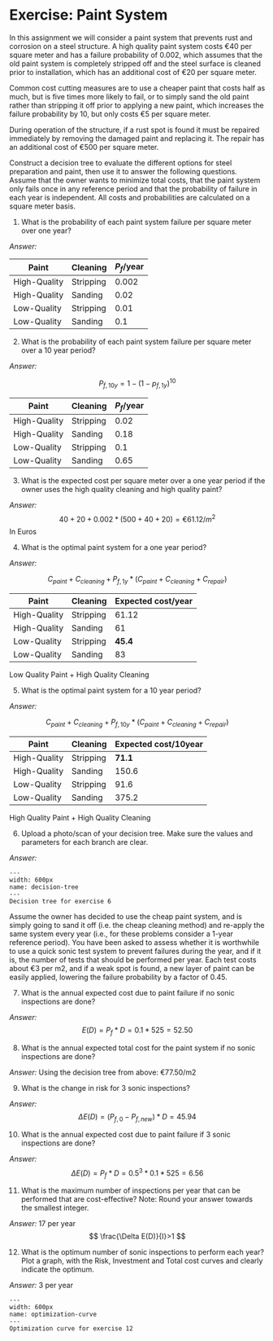 # Exercise: Paint System

In this assignment we will consider a paint system that prevents rust and corrosion on a steel structure. A high quality paint system costs €40 per square meter and has a failure probability of 0.002, which assumes that the old paint system is completely stripped off and the steel surface is cleaned prior to installation, which has an additional cost of €20 per square meter. 

Common cost cutting measures are to use a cheaper paint that costs half as much, but is five times more likely to fail, or to simply sand the old paint rather than stripping it off prior to applying a new paint, which increases the failure probability by 10, but only costs €5 per square meter.

During operation of the structure, if a rust spot is found it must be repaired immediately by removing the damaged paint and replacing it. The repair has an additional cost of €500 per square meter. 

Construct a decision tree to evaluate the different options for steel preparation and paint, then use it to answer the following questions. Assume that the owner wants to minimize total costs, that the paint system only fails once in any reference period and that the probability of failure in each year is independent. All costs and probabilities are calculated on a square meter basis. 

1.	What is the probability of each paint system failure per square meter over one year?

*Answer:*

| Paint            | Cleaning   | $P_f$/year |
|-------           |---         | ---        |
|   High-Quality   | Stripping  | 0.002      |
|   High-Quality   | Sanding    | 0.02       |
|   Low-Quality    | Stripping  | 0.01       |
|   Low-Quality    | Sanding    | 0.1        |

2.	What is the probability of each paint system failure per square meter over a 10 year period?

*Answer:*

$$P_{f,10y} = 1 - (1 - p_{f,1y})^{10}$$

| Paint            | Cleaning   | $P_f$/year |
|-------           |---         | ---        |
|   High-Quality   | Stripping  | 0.02       |
|   High-Quality   | Sanding    | 0.18       |
|   Low-Quality    | Stripping  | 0.1        |
|   Low-Quality    | Sanding    | 0.65       |

3.	What is the expected cost per square meter over a one year period if the owner uses the high quality cleaning and high quality paint?

*Answer:* 
$$
40 + 20 + 0.002 * (500 + 40 + 20) = €61.12 / m^2
$$
In Euros

4.	What is the optimal paint system for a one year period?

*Answer:*

$$C_{paint} + C_{cleaning} + P_{f,1y} * (C_{paint} + C_{cleaning} + C_{repair})$$

| Paint            | Cleaning   | Expected cost/year |
|-------           |---         | ---                |
|   High-Quality   | Stripping  | 61.12         	 |
|   High-Quality   | Sanding    | 61                 |
|   Low-Quality    | Stripping  | **45.4**           |
|   Low-Quality    | Sanding    | 83                 |

Low Quality Paint + High Quality Cleaning

5.	What is the optimal paint system for a 10 year period?

*Answer:*

$$C_{paint} + C_{cleaning} + P_{f,10y} * (C_{paint} + C_{cleaning} + C_{repair})$$

| Paint            | Cleaning   | Expected cost/10year |
|-------           |---         | ---                  |
|   High-Quality   | Stripping  | **71.1**        	   |
|   High-Quality   | Sanding    | 150.6                |
|   Low-Quality    | Stripping  | 91.6                 |
|   Low-Quality    | Sanding    | 375.2                |

High Quality Paint + High Quality Cleaning

6.	Upload a photo/scan of your decision tree. Make sure the values and parameters for each branch are clear.

*Answer:*

```{figure} images/decision-tree.png
---
width: 600px
name: decision-tree
---
Decision tree for exercise 6
```

Assume the owner has decided to use the cheap paint system, and is simply going to sand it off (i.e. the cheap cleaning method) and re-apply the same system every year (i.e., for these problems consider a 1-year reference period). You have been asked to assess whether it is worthwhile to use a quick sonic test system to prevent failures during the year, and if it is, the number of tests that should be performed per year. Each test costs about €3 per m2, and if a weak spot is found, a new layer of paint can be easily applied, lowering the failure probability by a factor of 0.45.

7.	What is the annual expected cost due to paint failure if no sonic inspections are done?

*Answer:*
$$
E(D) = P_f * D = 0.1 * 525 = 52.50
$$

8.	What is the annual expected total cost for the paint system if no sonic inspections are done?

*Answer:*
Using the decision tree from above: €77.50/m2

9.	What is the change in risk for 3 sonic inspections?

*Answer:*
$$
\Delta E(D) = (P_{f,0} - P_{f,new}) * D = 45.94
$$

10.	What is the annual expected cost due to paint failure if 3 sonic inspections are done?

*Answer:*
$$
\Delta E(D)=P_f * D={0.5}^3 * 0.1 * 525=6.56
$$

11.	What is the maximum number of inspections per year that can be performed that are cost-effective? Note: Round your answer towards the smallest integer.

*Answer:*
17 per year
$$
\frac{\Delta E(D)}{I}>1
$$

12.	What is the optimum number of sonic inspections to perform each year? Plot a graph, with the Risk, Investment and Total cost curves and clearly indicate the optimum.

*Answer:*
3 per year

```{figure} ../figures/optim-curve.png
---
width: 600px
name: optimization-curve
---
Optimization curve for exercise 12
```